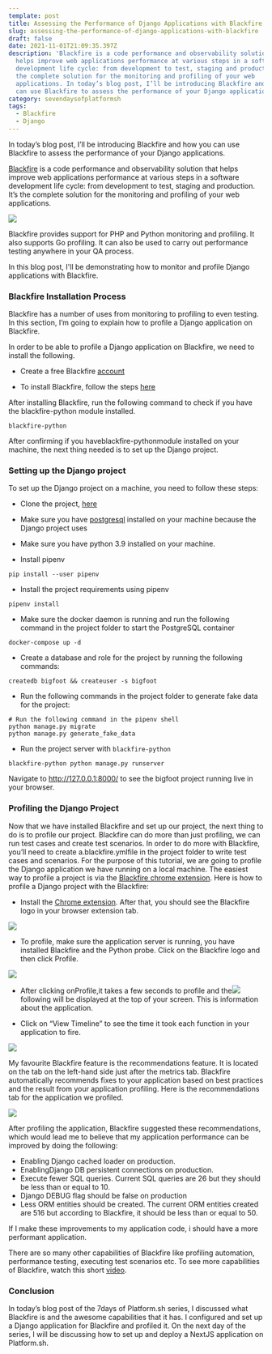 ```yaml
---
template: post
title: Assessing the Performance of Django Applications with Blackfire
slug: assessing-the-performance-of-django-applications-with-blackfire
draft: false
date: 2021-11-01T21:09:35.397Z
description: 'Blackfire is a code performance and observability solution that
  helps improve web applications performance at various steps in a software
  development life cycle: from development to test, staging and production. It’s
  the complete solution for the monitoring and profiling of your web
  applications. In today’s blog post, I’ll be introducing Blackfire and how you
  can use Blackfire to assess the performance of your Django applications.'
category: sevendaysofplatformsh
tags:
  - Blackfire
  - Django
---
```


In today’s blog post, I’ll be introducing Blackfire and how you can use Blackfire to assess the performance of your Django applications.

[Blackfire](https://blackfire.io/docs/introduction) is a code performance and observability solution that helps improve web applications performance at various steps in a software development life cycle: from development to test, staging and production. It’s the complete solution for the monitoring and profiling of your web applications.

![](https://lh6.googleusercontent.com/cUILAxAlKDfx0xjcGpOFhjqtqF5wY1xRTTHndwWnKhbrundFHjMRUQcMXr8KCswbLrO8DnnH2iCmuARoRE3kPbi1TV-G-kRDuLvx2USlQ9IvRYRBQEMgigoaVa0Y9ktatOeanbzM)

Blackfire provides support for PHP and Python monitoring and profiling. It also supports Go profiling. It can also be used to carry out performance testing anywhere in your QA process.

In this blog post, I'll be demonstrating how to monitor and profile Django applications with Blackfire.

### Blackfire Installation Process

Blackfire has a number of uses from monitoring to profiling to even testing. In this section, I’m going to explain how to profile a Django application on Blackfire.

In order to be able to profile a Django application on Blackfire, we need to install the following.

- Create a free Blackfire [account](https://blackfire.io/signup?target=/login?target%3D/docs/up-and-running/installation?action%253Dinstall%2526mode%253Dquick%2526version%253Dlatest%2526location%253Dlocal%2526os%253Ddarwin%2526language%253Dpython)

- To install Blackfire, follow the steps [here](https://blackfire.io/docs/up-and-running/installation?action=install&mode=quick&version=latest&location=local&os=darwin&language=python)

After installing Blackfire, run the following command to check if you have the blackfire-python module installed.

```
blackfire-python
```

After confirming if you haveblackfire-pythonmodule installed on your machine, the next thing needed is to set up the Django project.

### Setting up the Django project

To set up the Django project on a machine, you need to follow these steps:

- Clone the project, [here](https://github.com/blackfireio/bigfoot-django/tree/main)

- Make sure you have [postgresql](https://www.postgresql.org/download/) installed on your machine because the Django project uses

- Make sure you have python 3.9 installed on your machine.

- Install pipenv

```
pip install --user pipenv
```

- Install the project requirements using pipenv

```
pipenv install
```

- Make sure the docker daemon is running and run the following command in the project folder to start the PostgreSQL container

```
docker-compose up -d
```

- Create a database and role for the project by running the following commands:

```
createdb bigfoot && createuser -s bigfoot
```

- Run the following commands in the project folder to generate fake data for the project:

```
# Run the following command in the pipenv shell
python manage.py migrate
python manage.py generate_fake_data
```

- Run the project server with `blackfire-python`

```
blackfire-python python manage.py runserver
```

Navigate to http://127.0.0.1:8000/ to see the bigfoot project running live in your browser.

### Profiling the Django Project

Now that we have installed Blackfire and set up our project, the next thing to do is to profile our project. Blackfire can do more than just profiling, we can run test cases and create test scenarios. In order to do more with Blackfire, you’ll need to create a.blackfire.ymlfile in the project folder to write test cases and scenarios. For the purpose of this tutorial, we are going to profile the Django application we have running on a local machine. The easiest way to profile a project is via the [Blackfire chrome extension](https://chrome.google.com/webstore/detail/blackfire-profiler/miefikpgahefdbcgoiicnmpbeeomffld?hl=en). Here is how to profile a Django project with the Blackfire:

- Install the [Chrome extension](https://chrome.google.com/webstore/detail/blackfire-profiler/miefikpgahefdbcgoiicnmpbeeomffld?hl=en). After that, you should see the Blackfire logo in your browser extension tab.

![](https://lh3.googleusercontent.com/wYZa-dF0nqDgjvE7HJVk93wgzCACmrbtbc8Kqv-dfL0S-RYZ1eaRGL1nWRGAiCedP4IGGUrLnmnF1Bk8S-JWMSuzTqDxGCwFH0CGw6CpGXr2H7rEl64y9DWpANzoPvHzcd2MN0pF)

- To profile, make sure the application server is running, you have installed Blackfire and the Python probe. Click on the Blackfire logo and then click Profile.

![](https://lh6.googleusercontent.com/9-vGFFAa6Tqct1GSH9wEKIAtXaa9SCe7gIp1-BKikgmUYLx5MALALM_RjrjW9EpakLG1417T99ehD1y6SZ3Ht-xdoEZuFNHa3D4nC7A6hzw8cksSAqW6-jj1n_QIvrB9JOJ7Ub4l)

- After clicking onProfile,it takes a few seconds to profile and the![](https://lh4.googleusercontent.com/z1ZKGPc9V2IlGr_2OrtcKH4sP3Vlt2nOzcRw5WpXHwisvbv2ombxQTk9UTyACnhfSgrj7Jle9d6N-dw5JJplB7jT4TM7Zwj_JxIO3A5HULaT0o84nosGcU-I6k3ErvjlGU0yPJ5z)following will be displayed at the top of your screen. This is information about the application.

- Click on “View Timeline” to see the time it took each function in your application to fire.

![](https://lh4.googleusercontent.com/10_36H7rd2TkIK5zud-K92xdXKerOp6SpeLc8tXMDrSLQEdkGFwBMuYuUkd7J3coHhoNwgNPJcv5vcdf0gH5nmnjU2_i-rUG-sSlXtMUKj9SMuvWYnQRdTZIErZn33ZnMLrk3UAP)

My favourite Blackfire feature is the recommendations feature. It is located on the tab on the left-hand side just after the metrics tab. Blackfire automatically recommends fixes to your application based on best practices and the result from your application profiling. Here is the recommendations tab for the application we profiled.

![](https://lh6.googleusercontent.com/FN0Wp41bYKc827aw93ovnPYfy87mAdrLhMo-6sO4QSUkBDq3qW2mH252PGweXYGYBzmdJPEeLIUXyCblmTuWoa0ZgS38AdTDDov6qdzjOw9ujC7lCP6FhPgfxiK-CxsaID6tYKNW)

After profiling the application, Blackfire suggested these recommendations, which would lead me to believe that my application performance can be improved by doing the following:

- Enabling Django cached loader on production.
- EnablingDjango DB persistent connections on production.
- Execute fewer SQL queries. Current SQL queries are 26 but they should be less than or equal to 10.
- Django DEBUG flag should be false on production
- Less ORM entities should be created. The current ORM entities created are 516 but according to Blackfire, it should be less than or equal to 50.

If I make these improvements to my application code, i should have a more performant application.

There are so many other capabilities of Blackfire like profiling automation, performance testing, executing test scenarios etc. To see more capabilities of Blackfire, watch this short [video](https://youtu.be/ykpZlSjYmRk).

### Conclusion

In today’s blog post of the 7days of Platform.sh series, I discussed what Blackfire is and the awesome capabilities that it has. I configured and set up a Django application for Blackfire and profiled it. On the next day of the series, I will be discussing how to set up and deploy a NextJS application on Platform.sh.
